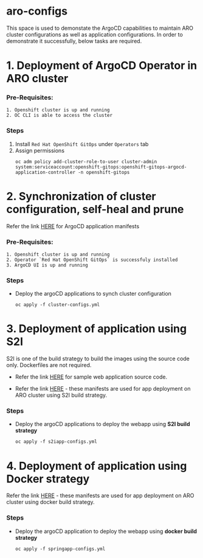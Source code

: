 # aro-configs

This space is used to demonstate the ArgoCD capabilities to maintain ARO cluster configurations as well as application configurations. In order to demonstrate it successfully, below tasks are required.

# 1. Deployment of ArgoCD Operator in ARO cluster

### Pre-Requisites:
    1. Openshift cluster is up and running
    2. OC CLI is able to access the cluster

### Steps

1. Install `Red Hat OpenShift GitOps` under `Operators` tab
2. Assign permissions 
    ```
    oc adm policy add-cluster-role-to-user cluster-admin system:serviceaccount:openshift-gitops:openshift-gitops-argocd-application-controller -n openshift-gitops
    ```

# 2. Synchronization of cluster configuration, self-heal and prune

Refer the link [HERE](https://github.com/adi-sharma14/aro-configs/tree/main/argo) for ArgoCD application manifests 

### Pre-Requisites:
    1. Openshift cluster is up and running
    2. Operator `Red Hat OpenShift GitOps` is successfuly installed
    3. ArgoCD UI is up and running

### Steps

* Deploy the argoCD applications to synch cluster configuration
    ```
    oc apply -f cluster-configs.yml
    ```

# 3. Deployment of application using S2I

S2I is one of the build strategy to build the images using the source code only. Dockerfiles are not required.

* Refer the link [HERE](https://github.com/adi-sharma14/demo-app.git) for sample web application source code.

* Refer the link [HERE](https://github.com/adi-sharma14/aro-configs/tree/main/s2iapp) - these manifests are used for app deployment on ARO cluster using S2I build strategy.

### Steps

* Deploy the argoCD applications to deploy the webapp using **S2I build strategy**
    ```
    oc apply -f s2iapp-configs.yml
    ```

# 4. Deployment of application using Docker strategy

Refer the link [HERE](https://github.com/adi-sharma14/aro-configs/tree/main/app) - these manifests are used for app deployment on ARO cluster using docker build strategy.

### Steps

* Deploy the argoCD application to deploy the webapp using **docker build strategy**
    ```
    oc apply -f springapp-configs.yml
    ```
